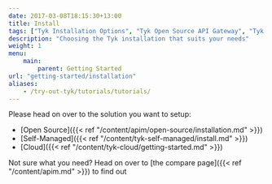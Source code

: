 ```yaml
--- 
date: 2017-03-08T18:15:30+13:00
title: Install
tags: ["Tyk Installation Options", "Tyk Open Source API Gateway", "Tyk Self-Managed Installation", "Tyk Cloud Installation"]
description: "Choosing the Tyk installation that suits your needs"
weight: 1
menu: 
    main:
        parent: Getting Started
url: "getting-started/installation"
aliases:
    - /try-out-tyk/tutorials/tutorials/
---
```


Please head on over to the solution you want to setup:

* [Open Source]({{< ref "/content/apim/open-source/installation.md" >}})
* [Self-Managed]({{< ref "/content/tyk-self-managed/install.md" >}})
* [Cloud]({{< ref "/content/tyk-cloud/getting-started.md" >}})

Not sure what you need? Head on over to [the compare page]({{< ref "/content/apim.md" >}}) to find out